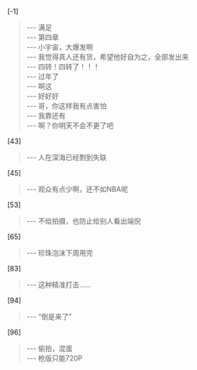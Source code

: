 
[-1] 
>--- 满足<br>
>--- 第四章<br>
>--- 小宇宙，大爆发啊<br>
>--- 我觉得真人还有货，希望他好自为之，全部发出来<br>
>--- 四转！四转了！！！<br>
>--- 过年了<br>
>--- 啊这<br>
>--- 好好好<br>
>--- 哥，你这样我有点害怕<br>
>--- 我靠还有<br>
>--- 啊？你明天不会不更了吧<br>

[43] 
>--- 人在深海已经剽到失联<br>

[45] 
>--- 观众有点少啊，还不如NBA呢<br>

[53] 
>--- 不给拍摄，也防止给别人看出端倪<br>

[65] 
>--- 珍珠泡沫下周用完<br>

[83] 
>--- 这种精准打击……<br>

[94] 
>--- “倒是来了”<br>

[96] 
>--- 偷拍，混蛋<br>
>--- 枪版只能720P<br>
